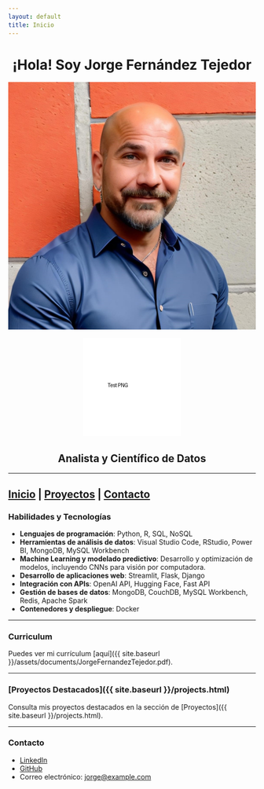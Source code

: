 ```yaml
---
layout: default
title: Inicio
---
```


<div align="center">

# ¡Hola! Soy Jorge Fernández Tejedor


![Foto de Jorge Fernández](/assets/images/jorge_fernandez.JPG)

![Foto de prueba](/assets/images/test.png)


## Analista y Científico de Datos

</div>

---

[Inicio](/index.html) | [Proyectos](/projects.html) | [Contacto](#contacto)
---

### Habilidades y Tecnologías

- **Lenguajes de programación**: Python, R, SQL, NoSQL
- **Herramientas de análisis de datos**: Visual Studio Code, RStudio, Power BI, MongoDB, MySQL Workbench
- **Machine Learning y modelado predictivo**: Desarrollo y optimización de modelos, incluyendo CNNs para visión por computadora.
- **Desarrollo de aplicaciones web**: Streamlit, Flask, Django
- **Integración con APIs**: OpenAI API, Hugging Face, Fast API
- **Gestión de bases de datos**: MongoDB, CouchDB, MySQL Workbench, Redis, Apache Spark
- **Contenedores y despliegue**: Docker

---

### Curriculum

Puedes ver mi currículum [aquí]({{ site.baseurl }}/assets/documents/JorgeFernandezTejedor.pdf).

---

### [Proyectos Destacados]({{ site.baseurl }}/projects.html)

Consulta mis proyectos destacados en la sección de [Proyectos]({{ site.baseurl }}/projects.html).

---

### Contacto

- [LinkedIn](https://www.linkedin.com/in/joferte)
- [GitHub](https://github.com/joferte84)
- Correo electrónico: [jorge@example.com](mailto:jorge_fernandez_84@yahoo.es)
